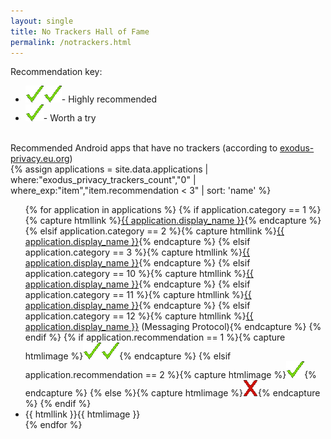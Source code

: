```yaml
---
layout: single
title: No Trackers Hall of Fame
permalink: /notrackers.html
---
```

Recommendation key:<br>
<ul>
  <li><img src="images/checkmark.gif"><img src="images/checkmark.gif">- Highly recommended</li>
  <li><img src="images/checkmark.gif">- Worth a try</li>
</ul>
<br>
Recommended Android apps that have no trackers (according to <a href="https://exodus-privacy.eu.org/page/what/">exodus-privacy.eu.org</a>)
<br>
{% assign applications = site.data.applications | where:"exodus_privacy_trackers_count","0" |  where_exp:"item","item.recommendation < 3" | sort: 'name' %}
<ul>
{% for application in applications %}
{% if application.category == 1 %}{% capture htmllink %}<a href="{{ site.baseurl }}{% link p2papps.md %}#{{ application.name }}">{{ application.display_name }}</a>{% endcapture %}
{% elsif application.category == 2 %}{% capture htmllink %}<a href="{{ site.baseurl }}{% link centralizedapps.md %}#{{ application.name }}">{{ application.display_name }}</a>{% endcapture %}
{% elsif application.category == 3 %}{% capture htmllink %}<a href="{{ site.baseurl }}{% link decentralizedapps.md %}#{{ application.name }}">{{ application.display_name }}</a>{% endcapture %}
{% elsif application.category == 10 %}{% capture htmllink %}<a href="{{ site.baseurl }}{% link rejectedapps.md %}#{{ application.name }}">{{ application.display_name }}</a>{% endcapture %}
{% elsif application.category == 11 %}{% capture htmllink %}<a href="{{ site.baseurl }}{% link rejectedapps.md %}#{{ application.name }}">{{ application.display_name }}</a>{% endcapture %}
{% elsif application.category == 12 %}{% capture htmllink %}<a href="{{ site.baseurl }}{% link protocols.md %}#{{ application.name }}">{{ application.display_name }}</a> (Messaging Protocol){% endcapture %}
{% endif %}
{% if application.recommendation == 1 %}{% capture htmlimage %}<img src="images/checkmark.gif"><img src="images/checkmark.gif">{% endcapture %}
{% elsif application.recommendation == 2 %}{% capture htmlimage %}<img src="images/checkmark.gif">{% endcapture %}
{% else %}{% capture htmlimage %}<img src="images/x.gif">{% endcapture %}
{% endif %}
<li>{{ htmllink }}{{ htmlimage }}</li>
{% endfor %}
</ul>
